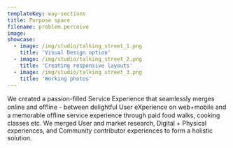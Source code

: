 ```yaml
---
templateKey: way-sections
title: Purpose space
filename: problem.perceive
image:
showcase:
  - image: /img/studio/talking_street_1.png
    title: 'Visual Design option'
  - image: /img/studio/talking_street_2.png
    title: 'Creating responsive layouts'
  - image: /img/studio/talking_street_3.png
    title: 'Working photos'
---
```


We created a passion-ﬁlled Service Experience that seamlessly merges online and ofﬂine - between delightful User eXperience on web+mobile and a memorable ofﬂine service experience through paid food walks, cooking classes etc. We merged User and market research, Digital + Physical experiences, and Community contributor experiences to form a holistic solution.

